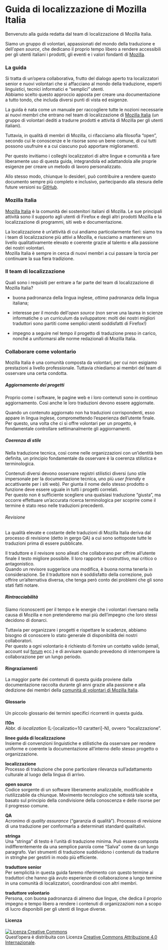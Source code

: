 # Guida di localizzazione di Mozilla Italia

Benvenuto alla guida redatta dal team di localizzazione di Mozilla Italia.

Siamo un gruppo di volontari, appassionati del mondo della traduzione e dell’*open source*, che dedicano il proprio tempo libero a rendere accessibili per gli utenti italiani i prodotti, gli eventi e i valori fondanti di [Mozilla](https://www.mozilla.org).

### La guida
Si tratta di un’opera collaborativa, frutto del dialogo aperto tra localizzatori senior e nuovi volontari che si affacciano al mondo della traduzione, esperti linguistici, tecnici informatici e “semplici” utenti.<br>
Abbiamo scelto questo approccio apposta per creare una documentazione a tutto tondo, che includa diversi punti di vista ed esigenze.

La guida è nata come un manuale per raccogliere tutte le nozioni necessarie ai nuovi membri che entrano nel team di localizzazione di [Mozilla Italia](https://www.mozillaitalia.org) (un gruppo di volontari dediti a tradurre prodotti e attività di Mozilla per gli utenti italiani).

Tuttavia, in qualità di membri di Mozilla, ci rifacciamo alla filosofia “open”, secondo cui le conoscenze e le risorse sono un bene comune, di cui tutti possono usufruire e a cui ciascuno può apportare miglioramenti.

Per questo invitiamo i colleghi localizzatori di altre lingue e comunità a fare liberamente uso di questa guida, integrandola ed adattandola alle proprie esigenze per creare un metodo di lavoro personalizzato.

Allo stesso modo, chiunque lo desideri, può contribuire a rendere questo documento sempre più completo e inclusivo, partecipando alla stesura delle future versioni su [GitHub](https://github.com/kitsunenosaraT/Mozilla-Italia-l10n-guide/).


### Mozilla Italia

[Mozilla Italia](https://www.mozillaitalia.org) è la comunità dei sostenitori italiani di Mozilla.
Le sue principali attività sono il supporto agli utenti di Firefox e degli altri prodotti Mozilla e la localizzazione di programmi, siti web e documentazione.

La localizzazione è un’attività di cui andiamo particolarmente fieri: siamo tra i team di localizzazione più attivi a Mozilla, e riusciamo a mantenere un livello qualitativamente elevato e coerente grazie al talento e alla passione dei nostri volontari.<br> Mozilla Italia è sempre in cerca di nuovi membri a cui passare la torcia per continuare la sua fiera tradizione.

### Il team di localizzazione
Quali sono i requisiti per entrare a far parte del team di localizzazione di Mozilla Italia?

* buona padronanza della lingua inglese, *ottima* padronanza della lingua italiana;

* interesse per il mondo dell’*open source* (non serve una laurea in scienze informatiche o un curriculum da sviluppatore: molti dei nostri migliori traduttori sono partiti come semplici utenti soddisfatti di Firefox!)

* impegno a seguire nel tempo il progetto di traduzione preso in carico, nonché a uniformarsi alle norme redazionali di Mozilla Italia.

### Collaborare come volontario
Mozilla Italia è una comunità composta da volontari, per cui non esigiamo prestazioni a livello professionale. Tuttavia chiediamo ai membri del team di osservare una certa condotta.

##### Aggiornamento dei progetti
Proprio come i software, le pagine web e i loro contenuti sono in continuo aggiornamento. Così anche le loro traduzioni devono essere aggiornate.

Quando un contenuto aggiornato non ha traduzioni corrispondenti, esso appare in lingua inglese, compromettendo l’esperienza dell’utente finale.<br>
Per questo, una volta che ci si offre volontari per un progetto, è fondamentale controllare settimanalmente gli aggiornamenti.

##### Coerenza di stile

Nella traduzione tecnica, così come nelle organizzazioni con un’identità ben definita, un principio fondamentale da osservare è la coerenza stilistica e terminologica.

Contenuti diversi devono osservare registri stilistici diversi (uno stile impersonale per la documentazione tecnica, uno più *user friendly*  e accattivante per i siti web).
Per giunta il nome dello stesso prodotto o funzione deve essere uguale in tutti i progetti correlati. <br>Per questo non è sufficiente scegliere una qualsiasi traduzione “giusta”, ma occorre effettuare un’accurata ricerca terminologica per scoprire come il termine è stato reso nelle traduzioni precedenti.

###### Revisione

La qualità elevate e costante delle traduzioni di Mozilla Italia deriva dal processo di revisione (detto in gergo QA) a cui sono sottoposte tutte le traduzioni prima di essere pubblicate.

Il traduttore e il revisore sono alleati che collaborano per offrire all’utente finale il testo migliore possibile. Il loro rapporto è costruttivo, mai critico o antagonistico.<br>
Quando un revisore suggerisce una modifica, è buona norma tenerla in considerazione. Se il traduttore non è soddisfatto della correzione, può offrire un’alternativa diversa, che tenga però conto dei problemi che gli sono stati fatti notare.

##### Rintracciabilità
Siamo riconoscenti per il tempo e le energie che i volontari riversano nella causa di Mozilla e non pretenderemo mai più dell’impegno che loro stessi decidono di donarci.

Tuttavia per organizzare i progetti e rispettare le scadenze, abbiamo bisogno di conoscere lo stato generale di disponibilità dei nostri collaboratori. <br>
Per questo a ogni volontario è richiesto di fornire un contatto valido (email, account sul [forum](https://forum.mozillaitalia.org) ecc.) e di avvisare quando prevedono di interrompere la collaborazione per un lungo periodo.

#### Ringraziamenti
La maggior parte dei contenuti di questa guida proviene dalla documentazione raccolta durante gli anni grazie alla passione e alla dedizione dei membri della [comunità di volontari di Mozilla Italia](https://forum.mozillaitalia.org/).



#### Glossario
Un piccolo glossario dei termini specifici ricorrenti in questa guida.

**l10n**<br>Abbr. di *localization* (L-[ocalizatio=10 caratteri]-N), ovvero “localizzazione”.

**linee guida di localizzazione**<br>Insieme di convenzioni linguistiche e stilistiche da osservare per rendere uniforme e coerente la documentazione all’interno dello stesso progetto o organizzazione.  

**localizzazione**<br>Processo di traduzione che pone particolare rilevanza sull’adattamento culturale al luogo della lingua di arrivo.

**open source**<br>Codice sorgente di un software liberamente analizzabile, modificabile e riutilizzabile da chiunque. Movimento tecnologico che sottostà tale scelta, basato sul principio della condivisione della conoscenza e delle risorse per il progresso comune.

**QA**<br>Acronimo di *quality assurance* (“garanzia di qualità”). Processo di revisione di una traduzione per conformarla a determinati standard qualitativi.

**stringa**<br>Una “stringa” di testo è l’unità di traduzione minima. Può essere composta indifferentemente da una semplice parola come “Salva” come da un lungo paragrafo. Vari strumenti di traduzione suddividono i contenuti da tradurre in stringhe per gestirli in modo più efficiente.

**traduttore senior**<br>Per semplicità in questa guida faremo riferimento con questo termine ai traduttori che hanno già avuto esperienze di collaborazione a lungo termine in una comunità di localizzatori, coordinandosi con altri membri.

**traduttore volontario**<br>Persona, con buona padronanza di almeno due lingue, che dedica il proprio impegno e tempo libero a rendere i contenuti di organizzazioni non a scopo di lucro disponibili per gli utenti di lingue diverse.

#### Licenza

<a rel="license" href="http://creativecommons.org/licenses/by/4.0/"><img alt="Licenza Creative Commons" style="border-width:0" src="https://i.creativecommons.org/l/by/4.0/88x31.png" /></a><br />Quest’opera è distribuita con Licenza <a rel="license" href="http://creativecommons.org/licenses/by/4.0/">Creative Commons Attribuzione 4.0 Internazionale</a>.
